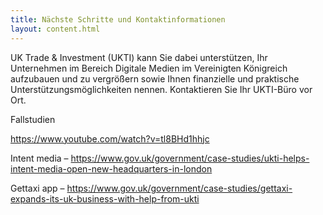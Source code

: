 ```yaml
---
title: Nächste Schritte und Kontaktinformationen
layout: content.html
---
```


UK Trade & Investment (UKTI) kann Sie dabei unterstützen, Ihr Unternehmen im Bereich Digitale Medien im Vereinigten Königreich aufzubauen und zu vergrößern sowie Ihnen finanzielle und praktische Unterstützungsmöglichkeiten nennen.
Kontaktieren Sie Ihr UKTI-Büro vor Ort. 

Fallstudien

https://www.youtube.com/watch?v=tl8BHd1hhjc

Intent media – 
https://www.gov.uk/government/case-studies/ukti-helps-intent-media-open-new-headquarters-in-london

Gettaxi app – 
https://www.gov.uk/government/case-studies/gettaxi-expands-its-uk-business-with-help-from-ukti
